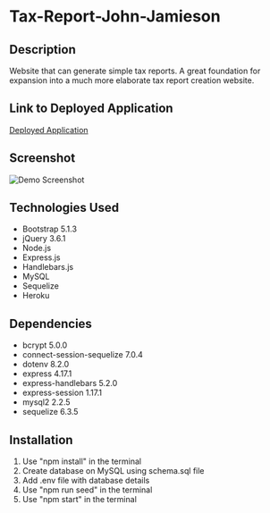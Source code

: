 # Tax-Report-John-Jamieson

## Description

Website that can generate simple tax reports. A great foundation for expansion into a much more elaborate tax report creation website.

## Link to Deployed Application

[Deployed Application](https://salty-headland-78131.herokuapp.com/)

## Screenshot

![Demo Screenshot](screenshot.png)

## Technologies Used

- Bootstrap 5.1.3
- jQuery 3.6.1
- Node.js
- Express.js
- Handlebars.js
- MySQL
- Sequelize
- Heroku

## Dependencies

- bcrypt 5.0.0
- connect-session-sequelize 7.0.4
- dotenv 8.2.0
- express 4.17.1
- express-handlebars 5.2.0
- express-session 1.17.1
- mysql2 2.2.5
- sequelize 6.3.5

## Installation

1. Use "npm install" in the terminal
2. Create database on MySQL using schema.sql file
3. Add .env file with database details
4. Use "npm run seed" in the terminal
5. Use "npm start" in the terminal
